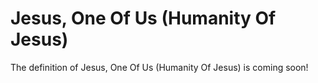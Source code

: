 # Jesus, One Of Us  (Humanity Of Jesus)

The definition of Jesus, One Of Us  (Humanity Of Jesus) is coming soon!
